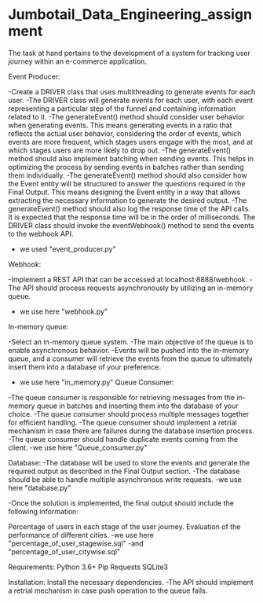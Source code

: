 # Jumbotail_Data_Engineering_assignment
The task at hand pertains to the development of a system for tracking user journey within an e-commerce application.

Event Producer:

-Create a DRIVER class that uses multithreading to generate events for each user.
-The DRIVER class will generate events for each user, with each event representing a particular step of the funnel and containing information related to it.
-The generateEvent() method should consider user behavior when generating events. This means generating events in a ratio that reflects the actual user behavior, considering the order of events, which events are more frequent, which stages users engage with the most, and at which stages users are more likely to drop out.
-The generateEvent() method should also implement batching when sending events. This helps in optimizing the process by sending events in batches rather than sending them individually.
-The generateEvent() method should also consider how the Event entity will be structured to answer the questions required in the Final Output. This means designing the Event entity in a way that allows extracting the necessary information to generate the desired output.
-The generateEvent() method should also log the response time of the API calls. It is expected that the response time will be in the order of milliseconds.
The DRIVER class should invoke the eventWebhook() method to send the events to the webhook API.
- we used "event_producer.py"

Webhook:

-Implement a REST API that can be accessed at localhost:8888/webhook.
-The API should process requests asynchronously by utilizing an in-memory queue.
- we use here "webhook.py"

In-memory queue:

-Select an in-memory queue system.
-The main objective of the queue is to enable asynchronous behavior.
-Events will be pushed into the in-memory queue, and a consumer will retrieve the events from the queue to ultimately insert them into a database of your preference.
- we use here "in_memory.py"
Queue Consumer:

-The queue consumer is responsible for retrieving messages from the in-memory queue in batches and inserting them into the database of your choice.
-The queue consumer should process multiple messages together for efficient handling.
-The queue consumer should implement a retrial mechanism in case there are failures during the database insertion process.
-The queue consumer should handle duplicate events coming from the client.
-we use here "Queue_consumer.py"

Database:
-The database will be used to store the events and generate the required output as described in the Final Output section.
-The database should be able to handle multiple asynchronous write requests.
-we use here "database.py"

-Once the solution is implemented, the final output should include the following information:

Percentage of users in each stage of the user journey.
Evaluation of the performance of different cities.
-we use here "percentage_of_user_stagewise.sql"
-and "percentage_of_user_citywise.sql"

Requirements:
Python 3.6+
Pip
Requests
SQLite3

Installation:
Install the necessary dependencies.
-The API should implement a retrial mechanism in case push operation to the queue fails.
